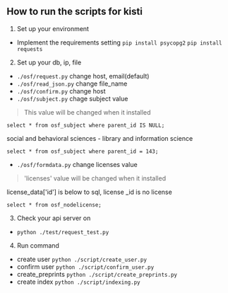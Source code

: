 ## How to run the scripts for kisti

1. Set up your environment
- Implement the requirements setting `pip install psycopg2` `pip install requests`

2. Set up your db, ip, file
- `./osf/request.py` change host, email(default)
- `./osf/read_json.py` change file_name
- `./osf/confirm.py` change host
- `./osf/subject.py` chage subject value
> This value will be changed when it installed

`select * from osf_subject where parent_id IS NULL;`

social and behavioral sciences - library and information science

`select * from osf_subject where parent_id = 143;`
    
- `./osf/formdata.py` change licenses value
> 'licenses' value will be changed when it installed

license_data['id'] is below to sql, license _id is no license
	
`select * from osf_nodelicense;`

3. Check your api server on
- `python ./test/request_test.py`

4. Run command
- create user `python ./script/create_user.py`
- confirm user `python ./script/confirm_user.py`
- create_preprints `python ./script/create_preprints.py`
- create index `python ./script/indexing.py`


